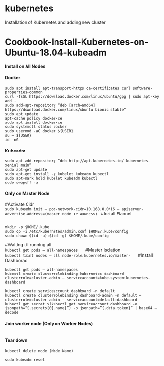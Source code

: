 # kubernetes
Installation of Kubernetes and adding new cluster

# Cookbook-Install-Kubernetes-on-Ubuntu-18.04-kubeadm

#### Install on All Nodes ####

#### Docker ####
```sudo apt update
sudo apt install apt-transport-https ca-certificates curl software-properties-common
curl -fsSL https://download.docker.com/linux/ubuntu/gpg | sudo apt-key add -
sudo add-apt-repository “deb [arch=amd64] https://download.docker.com/linux/ubuntu bionic stable”
sudo apt update
apt-cache policy docker-ce
sudo apt install docker-ce
sudo systemctl status docker
sudo usermod -aG docker ${USER}
su — ${USER}
id -nG
```
#### Kubeadm ####
```curl -s https://packages.cloud.google.com/apt/doc/apt-key.gpg | sudo apt-key add  
sudo apt-add-repository “deb http://apt.kubernetes.io/ kubernetes-xenial main”  
sudo apt-get update  
sudo apt-get install -y kubelet kubeadm kubectl  
sudo apt-mark hold kubelet kubeadm kubectl  
sudo swapoff -a  
```
#### Only on Master Node ####

#Activate Cidr  
`sudo kubeadm init — pod-network-cidr=10.168.0.0/16 — apiserver-advertise-address=(master node IP ADDRESS)
`
#Install Flannel  
```sudo kubectl apply -f https://raw.githubusercontent.com/coreos/flannel/master/Documentation/kube-flannel.yml

mkdir -p $HOME/.kube
sudo cp -i /etc/kubernetes/admin.conf $HOME/.kube/config
sudo chown $(id -u):$(id -g) $HOME/.kube/config
```
#Waiting till running all  
`kubectl get pods — all-namespaces  
`
#Master Isolation  
`kubectl taint nodes — all node-role.kubernetes.io/master-  
`
#Install Dashborad  
```kubectl apply -f https://raw.githubusercontent.com/kubernetes/dashboard/master/src/deploy/recommended/kubernetes-dashboard.yaml  
kubectl get pods — all-namespaces  
kubectl create clusterrolebinding kubernetes-dashboard — clusterrole=cluster-admin — serviceaccount=kube-system:kubernetes-dashboard  

kubectl create serviceaccount dashboard -n default  
kubectl create clusterrolebinding dashboard-admin -n default — clusterrole=cluster-admin — serviceaccount=default:dashboard  
kubectl get secret $(kubectl get serviceaccount dashboard -o jsonpath=”{.secrets[0].name}”) -o jsonpath=”{.data.token}” | base64 — decode  
```
#### Join worker node (Only on Worker Nodes) ####
```kubeadm join (Master node IP):6443 — token ua7joh.huzyhi8m0si1la7v — discovery-token-ca-cert-hash sha256:xxxxxxxxxxxxxxxxxxxxxxxxxxxxxxxxxxxxxxxxxxxxxxxxxxxxxxxxxxxxxxxxxxxxxxxxxxxxxxx  
```

#### Tear down ####
```kubectl drain (Node Name) — delete-local-data — forcee — ignore-daemonsets  
kubectl delete node (Node Name)  

sudo kubeadm reset  
```
